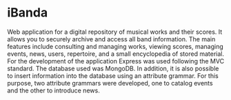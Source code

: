 # iBanda

Web application for a digital repository of musical works and their scores. It allows you to securely archive and access all band information. The main features include consulting and managing works, viewing scores, managing events, news, users, repertoire, and a small encyclopedia of stored material. For the development of the application Express was used following the MVC standard. The database used was MongoDB. In addition, it is also possible to insert information into the database using an attribute grammar. For this purpose, two attribute grammars were developed, one to catalog events and the other to introduce news.
